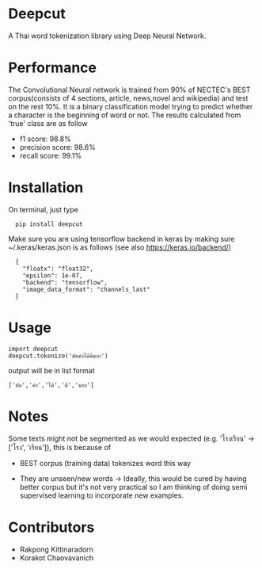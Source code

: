 # Deepcut
A Thai word tokenization library using Deep Neural Network.

# Performance

The Convolutional Neural network is trained from 90% of NECTEC's BEST corpus(consists of 4 sections, article, news,novel and wikipedia) and test on the rest 10%. It is a binary classification model trying to predict whether a character is the beginning of word or not. The results calculated from 'true' class are as follow

* f1 score:  98.8%
* precision score:  98.6%
* recall score:  99.1%

# Installation

On terminal, just type
```
  pip install deepcut
```  
Make sure you are using tensorflow backend in keras by making sure ~/.keras/keras.json is as follows (see also https://keras.io/backend/)
```  
  {
    "floatx": "float32",
    "epsilon": 1e-07,
    "backend": "tensorflow",
    "image_data_format": "channels_last"
  }
```

# Usage

```
import deepcut
deepcut.tokenize('ตัดคำได้ดีมาก')
```

output will be in list format

```
['ตัด','คำ','ได้','ดี','มาก']
```

# Notes

Some texts might not be segmented as we would expected (e.g. 'โรงเรียน' -> ['โรง', 'เรียน']), this is because of

* BEST corpus (training data) tokenizes word this way 

* They are unseen/new words -> Ideally, this would be cured by having better corpus but it's not very practical so I am thinking of doing semi supervised learning to incorporate new examples.

# Contributors

* Rakpong Kittinaradorn
* Korakot Chaovavanich
